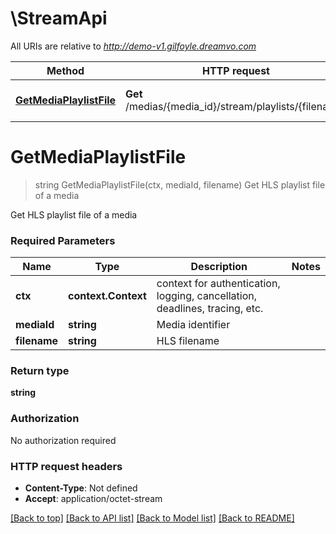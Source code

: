 # \StreamApi

All URIs are relative to *http://demo-v1.gilfoyle.dreamvo.com*

Method | HTTP request | Description
------------- | ------------- | -------------
[**GetMediaPlaylistFile**](StreamApi.md#GetMediaPlaylistFile) | **Get** /medias/{media_id}/stream/playlists/{filename} | Get HLS playlist file of a media


# **GetMediaPlaylistFile**
> string GetMediaPlaylistFile(ctx, mediaId, filename)
Get HLS playlist file of a media

Get HLS playlist file of a media

### Required Parameters

Name | Type | Description  | Notes
------------- | ------------- | ------------- | -------------
 **ctx** | **context.Context** | context for authentication, logging, cancellation, deadlines, tracing, etc.
  **mediaId** | **string**| Media identifier | 
  **filename** | **string**| HLS filename | 

### Return type

**string**

### Authorization

No authorization required

### HTTP request headers

 - **Content-Type**: Not defined
 - **Accept**: application/octet-stream

[[Back to top]](#) [[Back to API list]](../README.md#documentation-for-api-endpoints) [[Back to Model list]](../README.md#documentation-for-models) [[Back to README]](../README.md)


